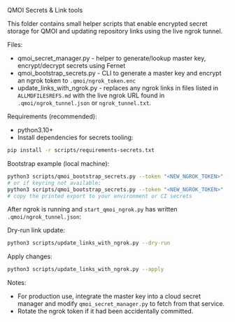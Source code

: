 QMOI Secrets & Link tools

This folder contains small helper scripts that enable encrypted secret storage for QMOI and
updating repository links using the live ngrok tunnel.

Files:
- qmoi_secret_manager.py  - helper to generate/lookup master key, encrypt/decrypt secrets using Fernet
- qmoi_bootstrap_secrets.py - CLI to generate a master key and encrypt an ngrok token to `.qmoi/ngrok_token.enc`
- update_links_with_ngrok.py - replaces any ngrok links in files listed in `ALLMDFILESREFS.md` with the live ngrok URL found in `.qmoi/ngrok_tunnel.json` or `ngrok_tunnel.txt`.

Requirements (recommended):
- python3.10+
- Install dependencies for secrets tooling:

```bash
pip install -r scripts/requirements-secrets.txt
```

Bootstrap example (local machine):

```bash
python3 scripts/qmoi_bootstrap_secrets.py --token "<NEW_NGROK_TOKEN>" --store-keyring
# or if keyring not available:
python3 scripts/qmoi_bootstrap_secrets.py --token "<NEW_NGROK_TOKEN>"
# copy the printed export to your environment or CI secrets
```

After ngrok is running and `start_qmoi_ngrok.py` has written `.qmoi/ngrok_tunnel.json`:

Dry-run link update:

```bash
python3 scripts/update_links_with_ngrok.py --dry-run
```

Apply changes:

```bash
python3 scripts/update_links_with_ngrok.py --apply
```

Notes:
- For production use, integrate the master key into a cloud secret manager and modify `qmoi_secret_manager.py` to fetch from that service.
- Rotate the ngrok token if it had been accidentally committed.
